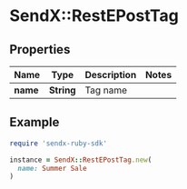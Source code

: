 # SendX::RestEPostTag

## Properties

| Name | Type | Description | Notes |
| ---- | ---- | ----------- | ----- |
| **name** | **String** | Tag name |  |

## Example

```ruby
require 'sendx-ruby-sdk'

instance = SendX::RestEPostTag.new(
  name: Summer Sale
)
```

